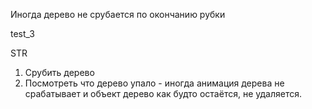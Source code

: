 Иногда дерево не срубается по окончанию рубки

test_3

STR
1. Срубить дерево
2. Посмотреть что дерево упало - иногда анимация дерева не срабатывает и объект дерево как будто остаётся, не удаляется.